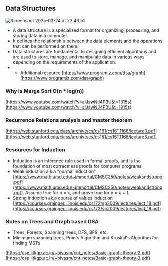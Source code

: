 ## Data Structures

![Screenshot 2025-03-24 at 22 43 51](https://github.com/user-attachments/assets/749768c3-7dec-485e-97c0-a13456e3b4ed)

- A data structure is a specialized format for organizing, processing, and storing data in a computer.
- It defines the relationship between the data elements and the operations that can be performed on them.
- Data structures are fundamental to designing efficient algorithms and are used to store, manage, and manipulate data in various ways depending on the requirements of the application.
- - Additional resource [https://www.programiz.com/dsa/graph](https://www.programiz.com/dsa/graph)


### Why Is Merge Sort O(n * log(n))

[https://www.youtube.com/watch?v=alJswNJ4P3U&t=1815s](https://www.youtube.com/watch?v=alJswNJ4P3U&t=1815s)

### Recurrence Relations analysis and master theorem

[https://web.stanford.edu/class/archive/cs/cs161/cs161.1168/lecture3.pdf](https://web.stanford.edu/class/archive/cs/cs161/cs161.1168/lecture3.pdf)

### Resources for Induction 

- Induction is an inference rule used in formal proofs, and is the foundation of most correctness proofs for computer programs
- Weak induction a.k.a "normal induction" [https://www.math.umd.edu/~immortal/CMSC250/notes/weakandstrong.pdf](https://www.math.umd.edu/~immortal/CMSC250/notes/weakandstrong.pdf). Assume true for n = k, and prove true for n = k + 1.
- Strong induction ak.a course of values induction [https://courses.grainger.illinois.edu/cs173/sp2009/lectures/lect_18.pdf](https://courses.grainger.illinois.edu/cs173/sp2009/lectures/lect_18.pdf)


### Notes on Trees and Graph based DSA

- Trees, Forests, Spanning trees, DFS, BFS, etc.
- Minimum spanning trees, Prim's Algorithm and Kruskal's Algorithm for finding MSTs

[https://cse.iitkgp.ac.in/~bivasm/cnt_notes/Basic-graph-theory-2.pdf](https://cse.iitkgp.ac.in/~bivasm/cnt_notes/Basic-graph-theory-2.pdf)
